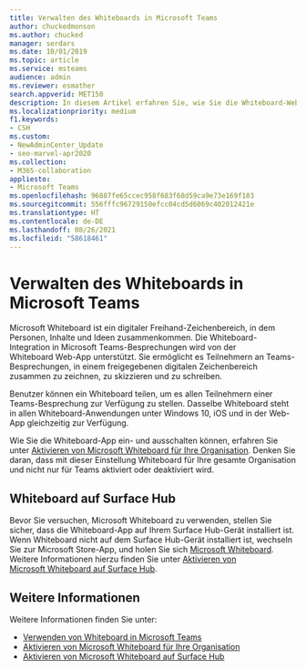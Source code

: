 ```yaml
---
title: Verwalten des Whiteboards in Microsoft Teams
author: chuckedmonson
ms.author: chucked
manager: serdars
ms.date: 10/01/2019
ms.topic: article
ms.service: msteams
audience: admin
ms.reviewer: esmather
search.appverid: MET150
description: In diesem Artikel erfahren Sie, wie Sie die Whiteboard-Web-App in Microsoft Teams verwalten und verwenden.
ms.localizationpriority: medium
f1.keywords:
- CSH
ms.custom:
- NewAdminCenter_Update
- seo-marvel-apr2020
ms.collection:
- M365-collaboration
appliesto:
- Microsoft Teams
ms.openlocfilehash: 96887fe65ccec958f683f68d59ca9e73e169f103
ms.sourcegitcommit: 556fffc96729150efcc04cd5d6069c402012421e
ms.translationtype: HT
ms.contentlocale: de-DE
ms.lasthandoff: 08/26/2021
ms.locfileid: "58618461"
---
```

# <a name="manage-the-whiteboard-in-microsoft-teams"></a>Verwalten des Whiteboards in Microsoft Teams

Microsoft Whiteboard ist ein digitaler Freihand-Zeichenbereich, in dem Personen, Inhalte und Ideen zusammenkommen. Die Whiteboard-Integration in Microsoft Teams-Besprechungen wird von der Whiteboard Web-App unterstützt. Sie ermöglicht es Teilnehmern an Teams-Besprechungen, in einem freigegebenen digitalen Zeichenbereich zusammen zu zeichnen, zu skizzieren und zu schreiben.

Benutzer können ein Whiteboard teilen, um es allen Teilnehmern einer Teams-Besprechung zur Verfügung zu stellen. Dasselbe Whiteboard steht in allen Whiteboard-Anwendungen unter Windows 10, iOS und in der Web-App gleichzeitig zur Verfügung.

Wie Sie die Whiteboard-App ein- und ausschalten können, erfahren Sie unter [Aktivieren von Microsoft Whiteboard für Ihre Organisation](https://support.office.com/article/1caaa2e2-5c18-4bdf-b878-2d98f1da4b24). Denken Sie daran, dass mit dieser Einstellung Whiteboard für Ihre gesamte Organisation und nicht nur für Teams aktiviert oder deaktiviert wird.

## <a name="whiteboard-on-surface-hub"></a>Whiteboard auf Surface Hub

Bevor Sie versuchen, Microsoft Whiteboard zu verwenden, stellen Sie sicher, dass die Whiteboard-App auf Ihrem Surface Hub-Gerät installiert ist. Wenn Whiteboard nicht auf dem Surface Hub-Gerät installiert ist, wechseln Sie zur Microsoft Store-App, und holen Sie sich [Microsoft Whiteboard](https://www.microsoft.com/p/microsoft-whiteboard/9mspc6mp8fm4?activetab=pivot:overviewtab). Weitere Informationen hierzu finden Sie unter [Aktivieren von Microsoft Whiteboard auf Surface Hub](https://support.office.com/article/enable-microsoft-whiteboard-on-surface-hub-b5df4539-f735-42ff-b22a-0f5e21be7627).

## <a name="more-information"></a>Weitere Informationen

Weitere Informationen finden Sie unter:

- [Verwenden von Whiteboard in Microsoft Teams](https://support.office.com/article/7a6e7218-e9dc-4ccc-89aa-b1a0bb9c31ee)
- [Aktivieren von Microsoft Whiteboard für Ihre Organisation](https://support.office.com/article/1caaa2e2-5c18-4bdf-b878-2d98f1da4b24)
- [Aktivieren von Microsoft Whiteboard auf Surface Hub](https://support.office.com/article/enable-microsoft-whiteboard-on-surface-hub-b5df4539-f735-42ff-b22a-0f5e21be7627)
